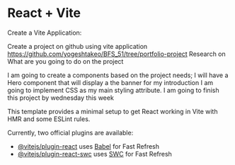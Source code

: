# React + Vite

Create a Vite Application:

Create a project on github using vite application https://github.com/yogeshtakeo/BFS_51/tree/portfolio-project
Research on What are you going to do on the project

I am going to create a components based on the project needs; I will have a Hero component that will display a the banner for my introduction
I am going to implement CSS as my main styling attribute.
I am going to finish this project by wednesday this week

This template provides a minimal setup to get React working in Vite with HMR and some ESLint rules.

Currently, two official plugins are available:

- [@vitejs/plugin-react](https://github.com/vitejs/vite-plugin-react/blob/main/packages/plugin-react/README.md) uses [Babel](https://babeljs.io/) for Fast Refresh
- [@vitejs/plugin-react-swc](https://github.com/vitejs/vite-plugin-react-swc) uses [SWC](https://swc.rs/) for Fast Refresh
